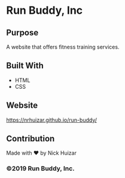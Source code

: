 # Run Buddy, Inc

## Purpose
A website that offers fitness training services.

## Built With
* HTML
* CSS

## Website
https://nrhuizar.github.io/run-buddy/

## Contribution
Made with ❤️ by Nick Huizar

### ©2019 Run Buddy, Inc.
